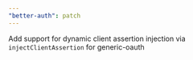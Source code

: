 ```yaml
---
"better-auth": patch
---
```


Add support for dynamic client assertion injection via `injectClientAssertion` for generic-oauth
